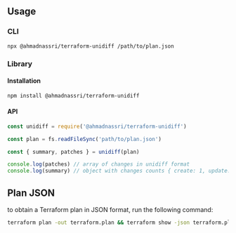 ## Usage

### CLI

```bash
npx @ahmadnassri/terraform-unidiff /path/to/plan.json
```

### Library

#### Installation

```bash
npm install @ahmadnassri/terraform-unidiff
```

#### API

```js
const unidiff = require('@ahmadnassri/terraform-unidiff')

const plan = fs.readFileSync('path/to/plan.json')

const { summary, patches } = unidiff(plan)

console.log(patches) // array of changes in unidiff format
console.log(summary) // object with changes counts { create: 1, update: 3, delete: 0 }
```

## Plan JSON

to obtain a Terraform plan in JSON format, run the following command:

```bash
terraform plan -out terraform.plan && terraform show -json terraform.plan > terraform.json
```
